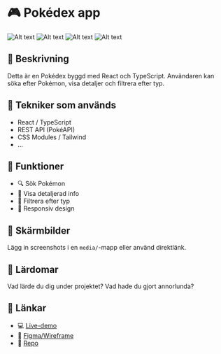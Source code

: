 # 🎮 Pokédex app
![Alt text](https://s3.ezgif.com/tmp/ezgif-34e018888281ab.gif)
![Alt text](https://s3.ezgif.com/tmp/ezgif-3166f0e041f62d.gif)
![Alt text](https://s3.ezgif.com/tmp/ezgif-33154686830a9a.gif)
![Alt text](https://s3.ezgif.com/tmp/ezgif-3e1da96e3f268c.gif)


## 📘 Beskrivning
 Detta är en Pokédex byggd med React och TypeScript. Användaren kan söka efter Pokémon, visa detaljer och filtrera efter typ.

## 🔧 Tekniker som används
- React / TypeScript
- REST API (PokéAPI)
- CSS Modules / Tailwind
- ...

## 🚀 Funktioner
- 🔍 Sök Pokémon
- 📖 Visa detaljerad info
- 🎨 Filtrera efter typ
- 📱 Responsiv design

## 📸 Skärmbilder
Lägg in screenshots i en `media/`-mapp eller använd direktlänk.

## 🧠 Lärdomar
Vad lärde du dig under projektet? Vad hade du gjort annorlunda?

## 🔗 Länkar
- 💻 [Live-demo](https://dindemo.netlify.app)
- 🧾 [Figma/Wireframe](länk)
- 📂 [Repo](https://github.com/ditt-namn/pokedex)
